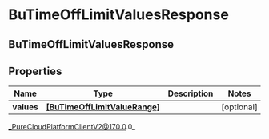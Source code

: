 # BuTimeOffLimitValuesResponse

## BuTimeOffLimitValuesResponse

## Properties

|Name | Type | Description | Notes|
|------------ | ------------- | ------------- | -------------|
| **values** | [**[BuTimeOffLimitValueRange]**]([BuTimeOffLimitValueRange]) |  | [optional] |



_PureCloudPlatformClientV2@170.0.0_
